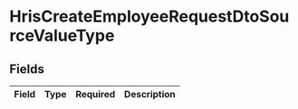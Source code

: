 # HrisCreateEmployeeRequestDtoSourceValueType


## Fields

| Field       | Type        | Required    | Description |
| ----------- | ----------- | ----------- | ----------- |